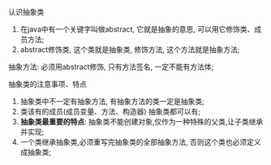 认识抽象类
1. 在java中有一个关键字叫做abstract, 它就是抽象的意思, 可以用它修饰类、成员方法;
2. abstract修饰类, 这个类就是抽象类, 修饰方法, 这个方法就是抽象方法;

抽象方法: 必须用abstract修饰, 只有方法签名, 一定不能有方法体;

抽象类的注意事项、特点
1. 抽象类中不一定有抽象方法, 有抽象方法的类一定是抽象类;
2. 类该有的成员(成员变量、方法、构造器) 抽象类都可以有;
3. **抽象类最重要的特点**: 抽象类不能创建对象,仅作为一种特殊的父类,让子类继承并实现;
4. 一个类继承抽象类,必须重写完抽象类的全部抽象方法, 否则这个类也必须定义成抽象类;

